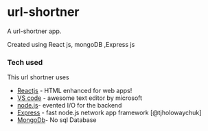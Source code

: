 # url-shortner
A url-shortner app.

Created using React js, mongoDB ,Express js

### Tech used

This url shortner uses

* [Reactjs](https://reactjs.org/) - HTML enhanced for web apps!
* [VS code](https://code.visualstudio.com/) - awesome text editor by microsoft
* [node.js](https://nodejs.org/)- evented I/O for the backend
* [Express](https://expressjs.com/) - fast node.js network app framework [@tjholowaychuk]
* [MongoDb](https://www.mongodb.com/)- No sql Database
